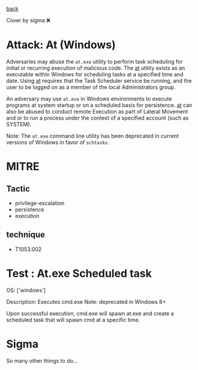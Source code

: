 [back](../index.md)

Cover by sigma :x: 

# Attack: At (Windows)

 Adversaries may abuse the <code>at.exe</code> utility to perform task scheduling for initial or recurring execution of malicious code. The [at](https://attack.mitre.org/software/S0110) utility exists as an executable within Windows for scheduling tasks at a specified time and date. Using [at](https://attack.mitre.org/software/S0110) requires that the Task Scheduler service be running, and the user to be logged on as a member of the local Administrators group. 

An adversary may use <code>at.exe</code> in Windows environments to execute programs at system startup or on a scheduled basis for persistence. [at](https://attack.mitre.org/software/S0110) can also be abused to conduct remote Execution as part of Lateral Movement and or to run a process under the context of a specified account (such as SYSTEM).

Note: The <code>at.exe</code> command line utility has been deprecated in current versions of Windows in favor of <code>schtasks</code>.

# MITRE
## Tactic
  - privilege-escalation
  - persistence
  - execution

## technique
  - T1053.002

# Test : At.exe Scheduled task

OS: ['windows']

Description: Executes cmd.exe
Note: deprecated in Windows 8+

Upon successful execution, cmd.exe will spawn at.exe and create a scheduled task that will spawn cmd at a specific time.


# Sigma

 So many other things to do...